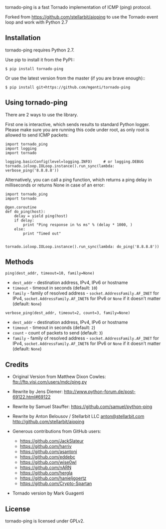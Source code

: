 tornado-ping is a fast Tornado implementation of ICMP (ping) protocol.

Forked from https://github.com/stellarbit/aioping to use the Tornado event loop and work with Python 2.7

## Installation

tornado-ping requires Python 2.7.

Use pip to install it from the PyPI::

    $ pip install tornado-ping

Or use the latest version from the master (if you are brave enough)::

    $ pip install git+https://github.com/mgenti/tornado-ping

## Using tornado-ping

There are 2 ways to use the library.

First one is interactive, which sends results to standard Python logger.
Please make sure you are running this code under root, as only
root is allowed to send ICMP packets:

    import tornado_ping
    import logging
    import tornado

    logging.basicConfig(level=logging.INFO)     # or logging.DEBUG
    tornado.ioloop.IOLoop.instance().run_sync(lambda: verbose_ping('8.8.8.8'))

Alternatively, you can call a ping function, which returns a
ping delay in milliseconds or returns None in case of an error:

    import tornado_ping
    import tornado

    @gen.coroutine
    def do_ping(host):
        delay = yield ping(host)
        if delay:
            print "Ping response in %s ms" % (delay * 1000, )
        else:
            print "Timed out"


    tornado.ioloop.IOLoop.instance().run_sync(lambda: do_ping('8.8.8.8'))

## Methods

``ping(dest_addr, timeout=10, family=None)``

- ``dest_addr`` - destination address, IPv4, IPv6 or hostname
- ``timeout`` - timeout in seconds (default: ``10``)
- ``family`` - family of resolved address - ``socket.AddressFamily.AF_INET`` for IPv4, ``socket.AddressFamily.AF_INET6``
  for IPv6 or ``None`` if it doesn't matter (default: ``None``)

``verbose_ping(dest_addr, timeout=2, count=3, family=None)``

- ``dest_addr`` - destination address, IPv4, IPv6 or hostname
- ``timeout`` - timeout in seconds (default: ``2``)
- ``count`` - count of packets to send (default: ``3``)
- ``family`` - family of resolved address - ``socket.AddressFamily.AF_INET`` for IPv4, ``socket.AddressFamily.AF_INET6``
  for IPv6 or ``None`` if it doesn't matter (default: ``None``)

## Credits

- Original Version from Matthew Dixon Cowles:
  ftp://ftp.visi.com/users/mdc/ping.py

- Rewrite by Jens Diemer:
  http://www.python-forum.de/post-69122.html#69122

- Rewrite by Samuel Stauffer:
  https://github.com/samuel/python-ping

- Rewrite by Anton Belousov / Stellarbit LLC <anton@stellarbit.com>
  http://github.com/stellarbit/aioping
  
- Generous contributions from GitHub users:

  - https://github.com/JackSlateur
  - https://github.com/harriv
  - https://github.com/asantoni
  - https://github.com/eddebc
  - https://github.com/wise0wl
  - https://github.com/nARN
  - https://github.com/hergla
  - https://github.com/hanieljgoertz
  - https://github.com/Crypto-Spartan

- Tornado version by Mark Guagenti


## License

tornado-ping is licensed under GPLv2.
